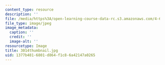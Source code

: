 ```yaml
---
content_type: resource
description: ''
file: /media/https%3A/open-learning-course-data-rc.s3.amazonaws.com/4-614-religious-architecture-and-islamic-cultures-fall-2002/1377b4816801d864f1c86a42147a0265_3014thumbnail.jpg
file_type: image/jpeg
image_metadata:
  caption: ''
  credit: ''
  image-alt: ''
resourcetype: Image
title: 3014thumbnail.jpg
uid: 1377b481-6801-d864-f1c8-6a42147a0265
---
```

